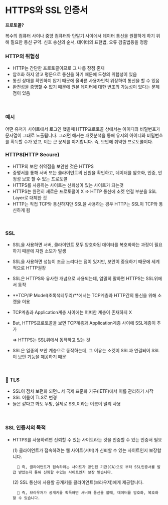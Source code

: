 # HTTPS와 SSL 인증서

**프로토콜?**

복수의 컴퓨터 사이나 중앙 컴퓨터와 단말기 사이에서 데이터 통신을 원활하게 하기 위해 필요한 통신 규약. 신호 송신의 순서, 데이터의 표현법, 오류 검출법등을 정함
<br/>

### HTTP의 위험성
- HTTP는 간단한 프로토콜이므로 그 나름 장점 존재
- 암호화 하지 않고  평문으로 통신을 하기 때문에 도청의 위험성이 있음
- 통신 상대를 확인하지 않기 때문에 올바른 사용자인척 위장하여 통신을 할 수 있음
- 완전성을 증명할 수 없기 때문에 원본 데이터에 대한 변조의 가능성이 있다는 문제점이 있음
<br/>

### 예시
어떤 유저가 사이트에서 로그인 했을때 HTTP프로토콜 상에서는 아이디와 비밀번호가 문자열이 그대로 노출됩니다.
그러면 해커는 패킷분석을 통해 유저의 아이디와 비밀번호를 획득할 수가 있고, 이는 큰 문제를 야기합니다. 즉, 보안에 취약한 프로토콜이다.
<br/>

### HTTPS(HTTP Secure)
- HTTP의 보안 취약점을 보안한 것은 HTTPS
- 증명서를 통해 서버 또는 클라이언트의 신원을 확인하고, 데이터를 암호화, 인증, 안정성 보호 할 수 있는 프로토콜
- HTTPS를 사용하는 사이트는 신뢰성이 있는 사이트가 되는것
- HTTPS는 완전히 새로운 프로토콜이 X ⇒ HTTP 통신에 소켓 연결 부분을 SSL Layer로 대체한 것
- HTTP는 직접 TCP와 통신하지만 SSL을 사용하는 경우 HTTP는 SSL이 TCP와 통신하게 됨
<br/>

### SSL
- SSL을 사용하면 서버, 클라이언트 모두 암호화된 데이터를 복호화하는 과정이 필요하기 때문에 자원 소모가 발생
- SSL을 사용하면 성능이 조금 느리다는 점이 있지만, 보안이 중요하기 때문에 세계적으로 HTTP권장
- SSL은 HTTPS와 유사한 개념으로 사용되는데, 엄밀히 말하면 HTTPS는 SSL위에서 동작
- **TCP/IP Model(초록색테두리)**에서는 TCP계층과  HTTP간의 통신을 위해 소켓을 이용
- TCP계층과 Application계층 사이에는 어떠한 계층이 존재하지 X
- But, HTTPS프로토콜을 보면 TCP계층과 Application계층 사이에 SSL계층이 추가

    ⇒ HTTPS는 SSL위에서 동작하고 있는 것

- SSL은 일종의 보안 계층으로 동작하는데, 그 이유는 소켓이 SSL과 연결되어 SSL이 보안 기능을 제공하기 때문
<br/>

### 🔱 TLS
- SSL이 점차 보편화 되면ㄴ서 국제 표준화 기구(IETF)에서 이를 관리하기 시작
- SSL 이름이 TLS로 변경
- 둘은 같다고 봐도 무방, 실제로 SSL이라는 이름이 널리 사용
<br/>

### SSL 인증서의 목적
- HTTPS를 사용하려면 신뢰할 수 있는 사이트라는 것을 인증할 수 있는 인증서 필요

    (1) 클라이언트가 접속하려는 웹 사이트(서버)가 신뢰할 수 있는 사이트인지 보장합니다.

        📌 즉, 클라이언트가 접속하려는 사이트가 공인된 기관(CA)으로 부터 SSL인증서를 발급 받았는지 통해 신뢰할 수있는 사이트인지 보장 받습니다.

    (2) SSL 통신에 사용할 공개키를 클라이언트(브라우저)에게 제공합니다.

        📌 즉, 브라우저가 공개키를 획득하면 서버와 통신을 할때, 데이터를 암호화, 복호화 할 수 있습니다.
